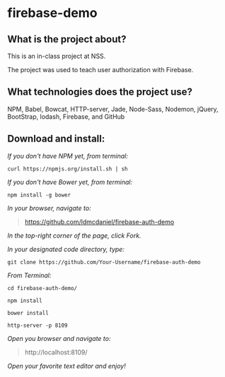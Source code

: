 # firebase-demo

## What is the project about?

This is an in-class project at NSS.

The project was used to teach user authorization with Firebase.

## What technologies does the project use?

NPM, Babel, Bowcat, HTTP-server, Jade, Node-Sass, Nodemon, jQuery, BootStrap, lodash, Firebase, and GitHub

## Download and install:

*If you don't have NPM yet, from terminal:*

````curl https://npmjs.org/install.sh | sh````

*If you don't have Bower yet, from terminal:*

````npm install -g bower````

*In your browser, navigate to:*
>https://github.com/ldmcdaniel/firebase-auth-demo

*In the top-right corner of the page, click Fork.*

*In your designated code directory, type:*

````git clone https://github.com/Your-Username/firebase-auth-demo````

*From Terminal:*

````cd firebase-auth-demo/````

````npm install````

````bower install````

````http-server -p 8109````

*Open you browser and navigate to:*

>http://localhost:8109/

*Open your favorite text editor and enjoy!*
